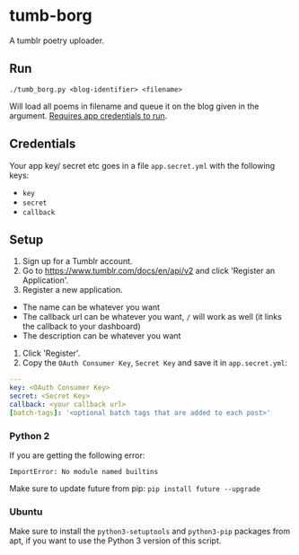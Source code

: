 # tumb-borg
A tumblr poetry uploader.

## Run
```
./tumb_borg.py <blog-identifier> <filename>
```
Will load all poems in filename and queue it on the blog given in the argument.
[Requires app credentials to run](https://www.tumblr.com/docs/en/api/v2).

## Credentials
Your app key/ secret etc goes in a file ``app.secret.yml`` with the following keys:
 - `key`
 - `secret`
 - `callback`

## Setup
1. Sign up for a Tumblr account.
1. Go to <https://www.tumblr.com/docs/en/api/v2> and click 'Register an Application'.
1. Register a new application.
 - The name can be whatever you want
 - The callback url can be whatever you want, `/` will work as well (it links the callback to your dashboard)
 - The description can be whatever you want
1. Click 'Register'.
1. Copy the `OAuth Consumer Key`, `Secret Key` and save it in ``app.secret.yml``:
```yml
---
key: <OAuth Consumer Key>
secret: <Secret Key>
callback: <your callback url>
[batch-tags]: '<optional batch tags that are added to each post>'
```
### Python 2
If you are getting the following error:
```shell
ImportError: No module named builtins
```
Make sure to update future from pip:
``pip install future --upgrade``
### Ubuntu
Make sure to install the ``python3-setuptools`` and ``python3-pip`` packages from apt, if you want to use the Python 3 version of this script.
